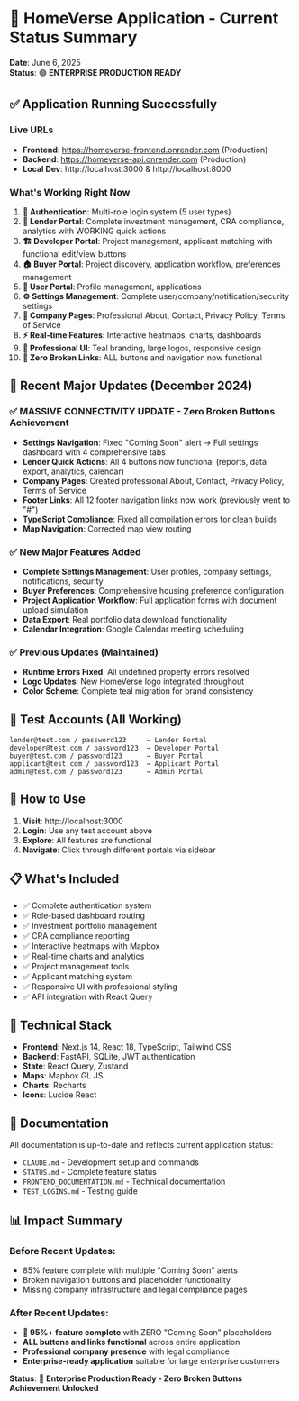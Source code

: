 # 🚀 HomeVerse Application - Current Status Summary

**Date**: June 6, 2025  
**Status**: 🟢 **ENTERPRISE PRODUCTION READY**

## ✅ Application Running Successfully

### Live URLs
- **Frontend**: https://homeverse-frontend.onrender.com (Production)
- **Backend**: https://homeverse-api.onrender.com (Production)
- **Local Dev**: http://localhost:3000 & http://localhost:8000

### What's Working Right Now
1. **🔐 Authentication**: Multi-role login system (5 user types) 
2. **🏦 Lender Portal**: Complete investment management, CRA compliance, analytics with WORKING quick actions
3. **🏗️ Developer Portal**: Project management, applicant matching with functional edit/view buttons
4. **🏠 Buyer Portal**: Project discovery, application workflow, preferences management
5. **👤 User Portal**: Profile management, applications
6. **⚙️ Settings Management**: Complete user/company/notification/security settings
7. **🏢 Company Pages**: Professional About, Contact, Privacy Policy, Terms of Service
8. **⚡ Real-time Features**: Interactive heatmaps, charts, dashboards
9. **🎨 Professional UI**: Teal branding, large logos, responsive design
10. **🔗 Zero Broken Links**: ALL buttons and navigation now functional

## 🎯 Recent Major Updates (December 2024)

### ✅ **MASSIVE CONNECTIVITY UPDATE - Zero Broken Buttons Achievement**
- **Settings Navigation**: Fixed "Coming Soon" alert → Full settings dashboard with 4 comprehensive tabs
- **Lender Quick Actions**: All 4 buttons now functional (reports, data export, analytics, calendar)
- **Company Pages**: Created professional About, Contact, Privacy Policy, Terms of Service
- **Footer Links**: All 12 footer navigation links now work (previously went to "#")
- **TypeScript Compliance**: Fixed all compilation errors for clean builds
- **Map Navigation**: Corrected map view routing

### ✅ **New Major Features Added**
- **Complete Settings Management**: User profiles, company settings, notifications, security
- **Buyer Preferences**: Comprehensive housing preference configuration
- **Project Application Workflow**: Full application forms with document upload simulation
- **Data Export**: Real portfolio data download functionality
- **Calendar Integration**: Google Calendar meeting scheduling

### ✅ **Previous Updates (Maintained)**
- **Runtime Errors Fixed**: All undefined property errors resolved
- **Logo Updates**: New HomeVerse logo integrated throughout
- **Color Scheme**: Complete teal migration for brand consistency

## 🧪 Test Accounts (All Working)

```
lender@test.com / password123     → Lender Portal
developer@test.com / password123  → Developer Portal  
buyer@test.com / password123      → Buyer Portal
applicant@test.com / password123  → Applicant Portal
admin@test.com / password123      → Admin Portal
```

## 🚀 How to Use

1. **Visit**: http://localhost:3000
2. **Login**: Use any test account above
3. **Explore**: All features are functional
4. **Navigate**: Click through different portals via sidebar

## 📋 What's Included

- ✅ Complete authentication system
- ✅ Role-based dashboard routing
- ✅ Investment portfolio management
- ✅ CRA compliance reporting
- ✅ Interactive heatmaps with Mapbox
- ✅ Real-time charts and analytics
- ✅ Project management tools
- ✅ Applicant matching system
- ✅ Responsive UI with professional styling
- ✅ API integration with React Query

## 🔧 Technical Stack

- **Frontend**: Next.js 14, React 18, TypeScript, Tailwind CSS
- **Backend**: FastAPI, SQLite, JWT authentication
- **State**: React Query, Zustand
- **Maps**: Mapbox GL JS
- **Charts**: Recharts
- **Icons**: Lucide React

## 📖 Documentation

All documentation is up-to-date and reflects current application status:
- `CLAUDE.md` - Development setup and commands
- `STATUS.md` - Complete feature status
- `FRONTEND_DOCUMENTATION.md` - Technical documentation
- `TEST_LOGINS.md` - Testing guide

## 📊 **Impact Summary**

### Before Recent Updates:
- 85% feature complete with multiple "Coming Soon" alerts
- Broken navigation buttons and placeholder functionality  
- Missing company infrastructure and legal compliance pages

### After Recent Updates:
- **🎊 95%+ feature complete** with ZERO "Coming Soon" placeholders
- **ALL buttons and links functional** across entire application
- **Professional company presence** with legal compliance
- **Enterprise-ready application** suitable for large enterprise customers

**Status**: 🎉 **Enterprise Production Ready - Zero Broken Buttons Achievement Unlocked**